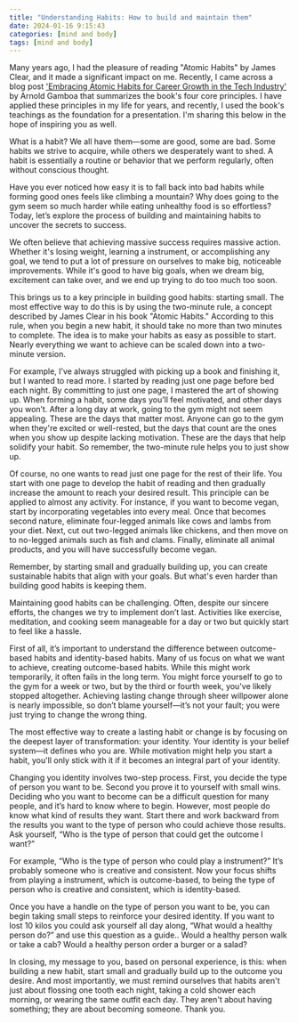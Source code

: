 ```yaml
---
title: "Understanding Habits: How to build and maintain them"
date: 2024-01-16 9:15:43
categories: [mind and body]
tags: [mind and body]	
---
```



<p>
Many years ago, I had the pleasure of reading "Atomic Habits" by James Clear, and it made a significant impact on me. Recently, I came across a blog post <a href="https://arnold.gamboa.ph/2024/02/13/embracing-atomic-habits-for-career-growth-in-the-tech-industry/" target="_blank">'Embracing Atomic Habits for Career Growth in the Tech Industry'</a>  by Arnold Gamboa that summarizes the book's four core principles. I have applied these principles in my life for years, and recently, I used the book's teachings as the foundation for a presentation. I'm sharing this below in the hope of inspiring you as well.

<p>
What is a habit? We all have them—some are good, some are bad. Some habits we strive to acquire, while others we desperately want to shed. A habit is essentially a routine or behavior that we perform regularly, often without conscious thought.
</p>
<p>
Have you ever noticed how easy it is to fall back into bad habits while forming good ones feels like climbing a mountain? Why does going to the gym seem so much harder while eating unhealthy food is so effortless? Today, let’s explore the process of building and maintaining habits to uncover the secrets to success.
</p>

<p>
We often believe that achieving massive success requires massive action. Whether it's losing weight, learning a instrument, or accomplishing any goal, we tend to put a lot of pressure on ourselves to make big, noticeable improvements. While it's good to have big goals, when we dream big, excitement can take over, and we end up trying to do too much too soon.
</p>
<p>
This brings us to a key principle in building good habits: starting small. The most effective way to do this is by using the two-minute rule, a concept described by James Clear in his book "Atomic Habits." According to this rule, when you begin a new habit, it should take no more than two minutes to complete. The idea is to make your habits as easy as possible to start. Nearly everything we want to achieve can be scaled down into a two-minute version.
</p>
<p>
For example, I’ve always struggled with picking up a book and finishing it, but I wanted to read more. I started by reading just one page before bed each night. By committing to just one page, I mastered the art of showing up. When forming a habit, some days you’ll feel motivated, and other days you won’t. After a long day at work, going to the gym might not seem appealing. These are the days that matter most. Anyone can go to the gym when they're excited or well-rested, but the days that count are the ones when you show up despite lacking motivation. These are the days that help solidify your habit. So remember, the two-minute rule helps you to just show up.
</p>
<p>
Of course, no one wants to read just one page for the rest of their life. You start with one page to develop the habit of reading and then gradually increase the amount to reach your desired result. This principle can be applied to almost any activity. For instance, if you want to become vegan, start by incorporating vegetables into every meal. Once that becomes second nature, eliminate four-legged animals like cows and lambs from your diet. Next, cut out two-legged animals like chickens, and then move on to no-legged animals such as fish and clams. Finally, eliminate all animal products, and you will have successfully become vegan.
</p>
<p>
Remember, by starting small and gradually building up, you can create sustainable habits that align with your goals. But what's even harder than building good habits is keeping them.
</p>

<p>
Maintaining good habits can be challenging. Often, despite our sincere efforts, the changes we try to implement don’t last. Activities like exercise, meditation, and cooking seem manageable for a day or two but quickly start to feel like a hassle.
</p>
<p>
First of all, it’s important to understand the difference between outcome-based habits and identity-based habits. Many of us focus on what we want to achieve, creating outcome-based habits. While this might work temporarily, it often fails in the long term. You might force yourself to go to the gym for a week or two, but by the third or fourth week, you've likely stopped altogether. Achieving lasting change through sheer willpower alone is nearly impossible, so don’t blame yourself—it’s not your fault; you were just trying to change the wrong thing.
</p>
<p>
The most effective way to create a lasting habit or change is by focusing on the deepest layer of transformation: your identity. Your identity is your belief system—it defines who you are. While motivation might help you start a habit, you'll only stick with it if it becomes an integral part of your identity.
</p>
<p>
Changing you identity involves two-step process. First, you decide the type of person you want to be. Second you prove it to yourself with small wins.
Deciding who you want to become can be a difficult question for many people, and it’s hard to know where to begin. However, most people do know what kind of results they want. Start there and work backward from the results you want to the type of person who could achieve those results. Ask yourself, “Who is the type of person that could get the outcome I want?” 
</p>
<p>
For example, “Who is the type of person who could play a instrument?” It’s probably someone who is creative and consistent. Now your focus shifts from playing a instrument, which is outcome-based, to being the type of person who is creative and consistent, which is identity-based.
</p>
<p>
Once you have a handle on the type of person you want to be, you can begin taking small steps to reinforce your desired identity. If you want to lost 10 kilos you could ask yourself all day along, “What would a healthy person do?” and use this question as a guide.. Would a healthy person walk or take a cab? Would a healthy person order a burger or a salad? 
</p>


<p>
In closing, my message to you, based on personal experience, is this: when building a new habit, start small and gradually build up to the outcome you desire. And most importantly, we must remind ourselves that habits aren't just about flossing one tooth each night, taking a cold shower each morning, or wearing the same outfit each day. They aren't about having something; they are about becoming someone. Thank you.
</p>

